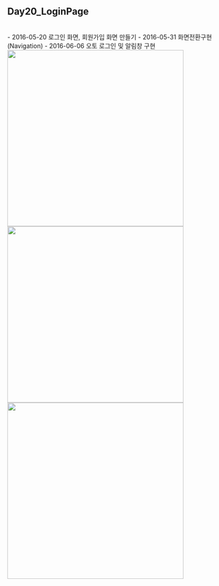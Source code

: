 Day20_LoginPage
--
<br>
- 2016-05-20 로그인 화면, 회원가입 화면 만들기
- 2016-05-31 화면전환구현(Navigation)
- 2016-06-06 오토 로그인 및 알림창 구현


<br>

<img src="https://github.com/MijeongJeon/FAST-CAMPUS_iOS-SCHOOL/blob/master/Homework/Images/Day20_LoginPage1.png?" width="400px" />

<img src="https://github.com/MijeongJeon/FAST-CAMPUS_iOS-SCHOOL/blob/master/Homework/Images/Day20_LoginPage2.png?" width="400px" />

<img src="https://github.com/MijeongJeon/FAST-CAMPUS_iOS-SCHOOL/blob/master/Homework/Images/Day20_LoginPage3.png?" width="400px" />